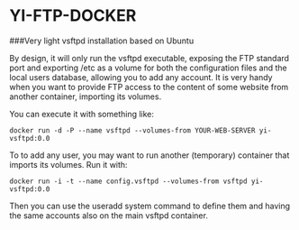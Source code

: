 # YI-FTP-DOCKER
###Very light vsftpd installation based on Ubuntu

By design, it will only run the vsftpd executable, exposing the FTP standard port and exporting /etc as a volume for both the configuration files and the local users database, allowing you to add any account. It is very handy when you want to provide FTP access to the content of some website from another container, importing its volumes.

You can execute it with something like:
```
docker run -d -P --name vsftpd --volumes-from YOUR-WEB-SERVER yi-vsftpd:0.0
```
To to add any user, you may want to run another (temporary) container that imports its volumes. Run it with:
```
docker run -i -t --name config.vsftpd --volumes-from vsftpd yi-vsftpd:0.0
```
Then you can use the useradd system command to define them and having the same accounts also on the main vsftpd container.
